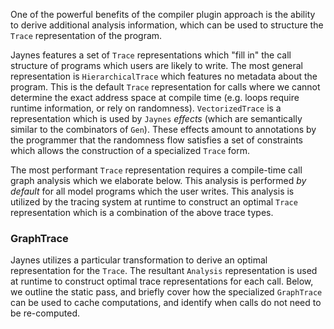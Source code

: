 One of the powerful benefits of the compiler plugin approach is the ability to derive additional analysis information, which can be used to structure the `Trace` representation of the program. 

Jaynes features a set of `Trace` representations which "fill in" the call structure of programs which users are likely to write. The most general representation is `HierarchicalTrace` which features no metadata about the program. This is the default `Trace` representation for calls where we cannot determine the exact address space at compile time (e.g. loops require runtime information, or rely on randomness). `VectorizedTrace` is a representation which is used by `Jaynes` _effects_ (which are semantically similar to the combinators of `Gen`). These effects amount to annotations by the programmer that the randomness flow satisfies a set of constraints which allows the construction of a specialized `Trace` form.

The most performant `Trace` representation requires a compile-time call graph analysis which we elaborate below. This analysis is performed _by default_ for all model programs which the user writes. This analysis is utilized by the tracing system at runtime to construct an optimal `Trace` representation which is a combination of the above trace types.

### GraphTrace

Jaynes utilizes a particular transformation to derive an optimal representation for the `Trace`. The resultant `Analysis` representation is used at runtime to construct optimal trace representations for each call. Below, we outline the static pass, and briefly cover how the specialized `GraphTrace` can be used to cache computations, and identify when calls do not need to be re-computed.
